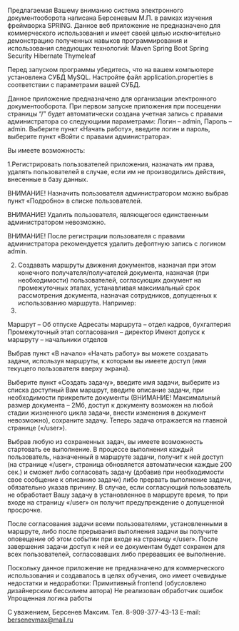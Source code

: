 Предлагаемая Вашему вниманию система электронного документооборота написана Берсеневым М.П. в рамках изучения фреймворка SPRING. Данное веб приложение не предназначено для коммерческого использования и имеет своей целью исключительно демонстрацию полученных навыков программирования и использования следующих технологий:
Maven
Spring Boot
Spring Security
Hibernate
Thymeleaf

Перед запуском программы убедитесь, что на вашем компьютере установлена СУБД MySQL. Настройте файл application.properties в соответствии с параметрами вашей СУБД.

Данное приложение предназначено для организации электронного документооборота. 
При первом запуске приложения при посещении страницы “/” будет автоматически создана учетная запись с правами администратора со следующими параметрами: Логин – admin, Пароль – admin. Выберите пункт «Начать работу», введите логин и пароль, выберите пункт «Войти с правами администратора».

Вы имеете возможность:

1.Регистрировать пользователей приложения, назначать им права, удалять пользователей в случае, если им не производились действия, внесенные в базу данных.

ВНИМАНИЕ! Назначить пользователя администратором можно выбрав пункт «Подробно» в списке пользователей. 

ВНИМАНИЕ! Удалить пользователя, являющегося единственным администратором невозможно.

ВНИМАНИЕ! После регистрации пользователя с правами администратора рекомендуется удалить дефолтную запись с логином admin.

 2. Создавать маршруты движения документов, назначая при этом конечного получателя/получателей документа, назначая (при необходимости) пользователей, согласующих документ на промежуточных этапах, устанавливая максимальный срок рассмотрения документа, назначая сотрудников, допущенных к использованию маршрута. Например:
 3. 
Маршрут – Об отпуске
Адресаты маршрута – отдел кадров, бухгалтерия
Промежуточный этап согласования – директор
Имеют допуск к маршруту – начальники отделов

Выбрав пункт «В начало» «Начать работу» вы можете создавать задачи, используя маршруты, к которым вы имеете доступ (имя текущего пользователя вверху экрана).

Выберите пункт «Создать задачу», введите имя задачи, выберите из списка доступный Вам маршрут, введите описание задачи, при необходимости прикрепите документы (ВНИМАНИЕ! Максимальный размер документа – 2Мб, доступ к документу возможен на любой стадии жизненного цикла задачи, внести изменения в документ невозможно), сохраните задачу. Теперь задача отражается на главной странице («/user»).

Выбрав любую из сохраненных задач, вы имеете возможность стартовать ее выполнение. В процессе выполнения каждый пользователь, назначенный в маршруте задачи, получит к ней доступ (на странице «/user», страница обновляется автоматически каждые 200 сек.) и сможет либо согласовать задачу (добавив при необходимости свое сообщение к описанию задачи) либо прервать выполнение задачи, обязательно указав причину. В случае, если согласующий пользователь не обработает Вашу задачу в установленное в маршруте время, то при входе на страницу «/user» он получит предупреждение о допущенной просрочке.

После согласования задачи всеми пользователями, установленными в маршруте, либо после прерывания выполнения задачи вы получите оповещение об этом событии при входе на страницу «/user». После завершения задачи доступ к ней и ее документам будет сохранен для всех пользователей, согласовавших либо прервавших ее выполнение.

Поскольку данное приложение не предназначено для коммерческого использования и создавалось в целях обучения, оно имеет очевидные недостатки и недоработки:
Примитивный frontend (обусловлено дизайнерским бессилием автора)
Не реализован обработчик ошибок
Упрощенная логика работы

С уважением, Берсенев Максим.
Тел. 8-909-377-43-13
E-mail: bersenevmax@mail.ru
